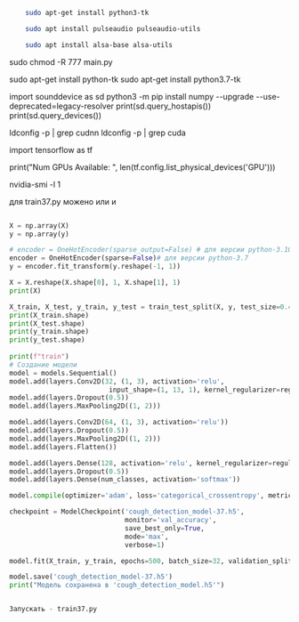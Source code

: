 ```bash
    sudo apt-get install python3-tk
```

```bash
    sudo apt install pulseaudio pulseaudio-utils
```


```bash
    sudo apt install alsa-base alsa-utils
```



sudo chmod -R 777 main.py

sudo apt-get install python-tk
sudo apt-get install python3.7-tk

import sounddevice as sd
python3 -m pip install numpy --upgrade --use-deprecated=legacy-resolver
print(sd.query_hostapis())
print(sd.query_devices())

ldconfig -p | grep cudnn
ldconfig -p | grep cuda


import tensorflow as tf

print("Num GPUs Available: ", len(tf.config.list_physical_devices('GPU')))

nvidia-smi -l 1 


для train37.py можено или и 

```python

X = np.array(X)
y = np.array(y)

# encoder = OneHotEncoder(sparse_output=False) # для версии python-3.10
encoder = OneHotEncoder(sparse=False)# для версии python-3.7
y = encoder.fit_transform(y.reshape(-1, 1))

X = X.reshape(X.shape[0], 1, X.shape[1], 1)
print(X)

X_train, X_test, y_train, y_test = train_test_split(X, y, test_size=0.4, random_state=42)
print(X_train.shape)
print(X_test.shape)
print(y_train.shape)
print(y_test.shape)
                             
print(f"train")
# Создание модели
model = models.Sequential()
model.add(layers.Conv2D(32, (1, 3), activation='relu', 
                         input_shape=(1, 13, 1), kernel_regularizer=regularizers.l2(0.01)))
model.add(layers.Dropout(0.5))
model.add(layers.MaxPooling2D((1, 2)))

model.add(layers.Conv2D(64, (1, 3), activation='relu'))
model.add(layers.Dropout(0.5))
model.add(layers.MaxPooling2D((1, 2)))
model.add(layers.Flatten())

model.add(layers.Dense(128, activation='relu', kernel_regularizer=regularizers.l2(0.01)))
model.add(layers.Dropout(0.5)) 
model.add(layers.Dense(num_classes, activation='softmax'))

model.compile(optimizer='adam', loss='categorical_crossentropy', metrics=['accuracy'])

checkpoint = ModelCheckpoint('cough_detection_model-37.h5', 
                             monitor='val_accuracy', 
                             save_best_only=True, 
                             mode='max', 
                             verbose=1)

model.fit(X_train, y_train, epochs=500, batch_size=32, validation_split=0.2, callbacks=[checkpoint])

model.save('cough_detection_model-37.h5')
print("Модель сохранена в 'cough_detection_model.h5'")


Запускать - train37.py
